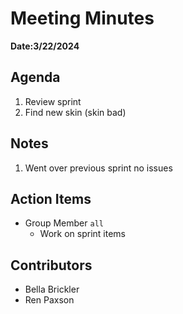 # Meeting Minutes
**Date:3/22/2024**

## Agenda
1. Review sprint
2. Find new skin (skin bad)

## Notes
1. Went over previous sprint no issues

## Action Items
* Group Member `all`
    * Work on sprint items

## Contributors
* Bella Brickler
* Ren Paxson